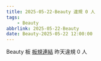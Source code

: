 ```yaml
---
title: 2025-05-22-Beauty 違規 0 人
tags:
    - Beauty
abbrlink: 2025-05-22-Beauty
date: Beauty-2025-05-22 12:00:00
---
```

Beauty 板 [板規連結](https://www.ptt.cc/bbs/Beauty/M.1630069980.A.84B.html)
昨天違規 0 人

